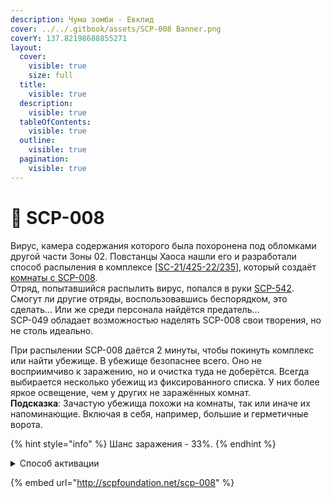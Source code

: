 ```yaml
---
description: Чума зомби - Евклид
cover: ../../.gitbook/assets/SCP-008 Banner.png
coverY: 137.82198688855271
layout:
  cover:
    visible: true
    size: full
  title:
    visible: true
  description:
    visible: true
  tableOfContents:
    visible: true
  outline:
    visible: true
  pagination:
    visible: true
---
```


# 🧟 SCP-008

Вирус, камера содержания которого была похоронена под обломками другой части Зоны 02. Повстанцы Хаоса нашли его и разработали способ распыления в комплексе \[[SC-21/425-22/235](../../other/documents/sc-21-425-22-235.md)], который создаёт [комнаты с SCP-008](../custom-rooms/scp-008-room.md).\
Отряд, попытавшийся распылить вирус, попался в руки [SCP-542](../custom-classes/scp/scp-542.md). Смогут ли другие отряды, воспользовавшись беспорядком, это сделать... Или же среди персонала найдётся предатель...\
SCP-049 обладает возможностью наделять SCP-008 свои творения, но не столь идеально.

При распылении SCP-008 даётся 2 минуты, чтобы покинуть комплекс или найти убежище. В убежище безопаснее всего. Оно не восприимчиво к заражению, но и очистка туда не доберётся. Всегда выбирается несколько убежищ из фиксированного списка. У них более яркое освещение, чем у других не заражённых комнат.\
**Подсказка**: Зачастую убежища похожи на комнаты, так или иначе их напоминающие. Включая в себя, например, большие и герметичные ворота.

{% hint style="info" %}
Шанс заражения - 33%.
{% endhint %}

<details>

<summary>Способ активации</summary>

1. Собрать Обезболивающее, Рацию, Устройство Взлома ПХ и Карту Инженера Камер Содержания.
2. Положить Обезболивающее и Рацию около двери в оружейную комнату у камеры содержания SCP-049.
3. Направиться в камеру содержания SCP-096.
4. Активировать кнопку активации распыления SCP-008 картой Инженера Камер Содержания.
   * Активировать кнопку активации распыления SCP-008 Устройством Взлома ПХ, имея в инвентаре SCP-2176.

</details>

{% embed url="http://scpfoundation.net/scp-008" %}
